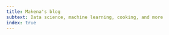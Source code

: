 ```yaml
---
title: Makena's blog
subtext: Data science, machine learning, cooking, and more
index: true
---
```

